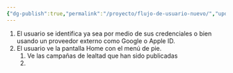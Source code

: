 ```yaml
---
{"dg-publish":true,"permalink":"/proyecto/flujo-de-usuario-nuevo/","updated":"2023-10-08T12:31:27.530-06:00"}
---
```



1. El usuario se identifica ya sea por medio de sus credenciales o bien usando un proveedor externo como Google o Apple ID.
2. El usuario ve la pantalla Home con el menú de pie.
	1. Ve las campañas de lealtad que han sido publicadas
	2. 